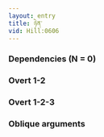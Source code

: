 ```yaml
---
layout: entry
title: ཉེན་
vid: Hill:0606
---
```

### Dependencies (N = 0)


### Overt 1-2


### Overt 1-2-3


### Oblique arguments
